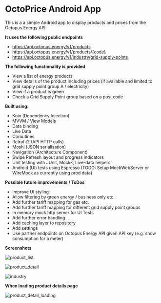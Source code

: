 # OctoPrice Android App

This is a a simple Android app to display products and prices from the Octopus Energy API

**It uses the following public endpoints**

- https://api.octopus.energy/v1/products
- https://api.octopus.energy/v1/products/{code}
- https://api.octopus.energy/v1/industry/grid-supply-points

**The following functionality is provided**

- View a list of energy products
- View details of the product including prices (if available and limited to grid supply point group A / electricity)
- View if a product is green
- Check a Grid Supply Point group based on a post code

**Built using:**

- Koin (Dependency Injection)
- MVVM / View Models
- Data binding
- Live Data 
- Coroutines
- Retrofit2 (API HTTP calls)
- Moshi (JSON serialisation)
- Navigation (Architecture Component)
- Swipe Refresh layout and progress indicators 
- Unit testing with JUnit, Mockk, Live-data helpers
- Android (UI) tests using Espresso (TODO: Setup MockWebServer or WireMock as currently using prod data)

**Possible future improvements / ToDos**

- Improve UI styling 
- Allow filtering by green energy / business only etc.
- Add further tariff mapping for gas etc.
- Add further tariff mapping for different grid supply point groups
- In memory mock http server for UI Tests 
- Add further error handling
- Add caching layer to repository
- Add settings 
- Use partner endpoints on Octopus Energy API given API key (e.g. show consumption for a meter)

**Screenshots**

![product_list](https://user-images.githubusercontent.com/2723637/110288061-5a0a6f80-7fdf-11eb-91c1-288b611aab65.png)

![product_detail](https://user-images.githubusercontent.com/2723637/110323445-87b9dd80-800c-11eb-8587-bf4169378fd3.png)

![industry](https://user-images.githubusercontent.com/2723637/110288107-6abae580-7fdf-11eb-8609-329533e54faa.png)




**When loading product details page**


![product_detail_loading](https://user-images.githubusercontent.com/2723637/110323422-812b6600-800c-11eb-860d-7e076787a2c1.png)




